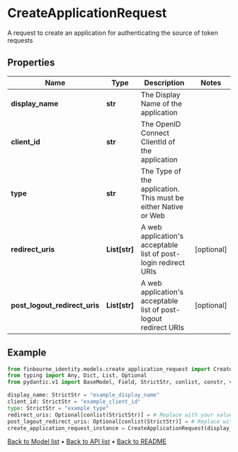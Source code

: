 # CreateApplicationRequest

A request to create an application for authenticating the source of token requests
## Properties
Name | Type | Description | Notes
------------ | ------------- | ------------- | -------------
**display_name** | **str** | The Display Name of the application | 
**client_id** | **str** | The OpenID Connect ClientId of the application | 
**type** | **str** | The Type of the application. This must be either Native or Web | 
**redirect_uris** | **List[str]** | A web application&#39;s acceptable list of post-login redirect URIs | [optional] 
**post_logout_redirect_uris** | **List[str]** | A web application&#39;s acceptable list of post-logout redirect URIs | [optional] 
## Example

```python
from finbourne_identity.models.create_application_request import CreateApplicationRequest
from typing import Any, Dict, List, Optional
from pydantic.v1 import BaseModel, Field, StrictStr, conlist, constr, validator

display_name: StrictStr = "example_display_name"
client_id: StrictStr = "example_client_id"
type: StrictStr = "example_type"
redirect_uris: Optional[conlist(StrictStr)] = # Replace with your value
post_logout_redirect_uris: Optional[conlist(StrictStr)] = # Replace with your value
create_application_request_instance = CreateApplicationRequest(display_name=display_name, client_id=client_id, type=type, redirect_uris=redirect_uris, post_logout_redirect_uris=post_logout_redirect_uris)

```

[Back to Model list](../README.md#documentation-for-models) &#8226; [Back to API list](../README.md#documentation-for-api-endpoints) &#8226; [Back to README](../README.md)

